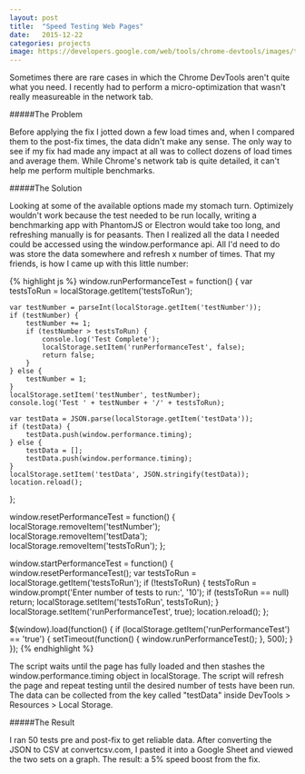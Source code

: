 ```yaml
---
layout: post
title:  "Speed Testing Web Pages"
date:   2015-12-22
categories: projects
image: https://developers.google.com/web/tools/chrome-devtools/images/timeline.png
---
```


Sometimes there are rare cases in which the Chrome DevTools aren't quite what you need. I recently had to perform a micro-optimization that wasn't really measureable in the network tab.

#####The Problem

Before applying the fix I jotted down a few load times and, when I compared them to the post-fix times, the data didn't make any sense. The only way to see if my fix had made any impact at all was to collect dozens of load times and average them. While Chrome's network tab is quite detailed, it can't help me perform multiple benchmarks.

#####The Solution

Looking at some of the available options made my stomach turn. Optimizely wouldn't work because the test needed to be run locally, writing a benchmarking app with PhantomJS or Electron would take too long, and refreshing manually is for peasants. Then I realized all the data I needed could be accessed using the window.performance api. All I'd need to do was store the data somewhere and refresh x number of times. That my friends, is how I came up with this little number:

{% highlight js %}
window.runPerformanceTest = function() {
	var testsToRun = localStorage.getItem('testsToRun');

	var testNumber = parseInt(localStorage.getItem('testNumber'));
	if (testNumber) {
		testNumber += 1;
		if (testNumber > testsToRun) {
			console.log('Test Complete');
			localStorage.setItem('runPerformanceTest', false);
			return false;
		}
	} else {
		testNumber = 1;
	}
	localStorage.setItem('testNumber', testNumber);
	console.log('Test ' + testNumber + '/' + testsToRun);

	var testData = JSON.parse(localStorage.getItem('testData'));
	if (testData) {
		testData.push(window.performance.timing);
	} else {
		testData = [];
		testData.push(window.performance.timing);
	}
	localStorage.setItem('testData', JSON.stringify(testData));
	location.reload();
};

window.resetPerformanceTest = function() {
	localStorage.removeItem('testNumber');
	localStorage.removeItem('testData');
	localStorage.removeItem('testsToRun');
};

window.startPerformanceTest = function() {
	window.resetPerformanceTest();
	var testsToRun = localStorage.getItem('testsToRun');
	if (!testsToRun) {
		testsToRun = window.prompt('Enter number of tests to run:', '10');
		if (testsToRun == null) return;
		localStorage.setItem('testsToRun', testsToRun);
	}
	localStorage.setItem('runPerformanceTest', true);
	location.reload();
};

$(window).load(function() {
	if (localStorage.getItem('runPerformanceTest') == 'true') {
		setTimeout(function() {
			window.runPerformanceTest();
		}, 500);
	}
});
{% endhighlight %}

The script waits until the page has fully loaded and then stashes the window.performance.timing object in localStorage. The script will refresh the page and repeat testing until the desired number of tests have been run. The data can be collected from the key called "testData" inside DevTools > Resources > Local Storage.

#####The Result

I ran 50 tests pre and post-fix to get reliable data. After converting the JSON to CSV at convertcsv.com, I pasted it into a Google Sheet and viewed the two sets on a graph. The result: a 5% speed boost from the fix. 
